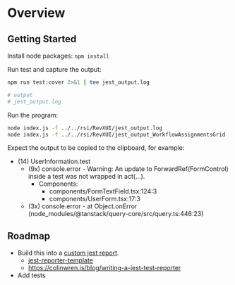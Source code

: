 # Overview

## Getting Started

Install node packages: `npm install`

Run test and capture the output:
```bash 
npm run test:cover 2>&1 | tee jest_output.log

# output
# jest_output.log
````

Run the program: 
```bash
node index.js -f ../../rsi/RevXUI/jest_output.log
node index.js -f ../../rsi/RevXUI/jest_output_WorkflowAssignmentsGrid

```

Expect the output to be copied to the clipboard, for example:

- (14)  UserInformation.test
    - (9x) console.error - Warning: An update to ForwardRef(FormControl) inside a test was not wrapped in act(...).
        - Components:
          - components/FormTextField.tsx:124:3
          - components/UserForm.tsx:17:3
    - (3x) console.error - at Object.onError (node_modules/@tanstack/query-core/src/query.ts:446:23)

## Roadmap
- Build this into a [custom jest report](https://brunoscheufler.com/blog/2020-02-14-supercharging-jest-with-custom-reporters).
  - [jest-reporter-template](https://github.com/ryparker/jest-reporter-template)
  - https://colinwren.is/blog/writing-a-jest-test-reporter
- Add tests
